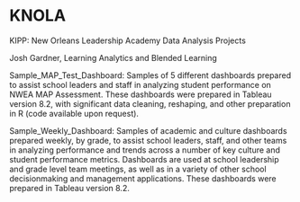 # KNOLA
KIPP: New Orleans Leadership Academy Data Analysis Projects 

Josh Gardner, Learning Analytics and Blended Learning

Sample_MAP_Test_Dashboard: Samples of 5 different dashboards prepared to assist school leaders and staff in analyzing student performance on NWEA MAP Assessment. These dashboards were prepared in Tableau version 8.2, with significant data cleaning, reshaping, and other preparation in R (code available upon request).

Sample_Weekly_Dashboard: Samples of academic and culture dashboards prepared weekly, by grade, to assist school leaders, staff, and other teams in analyzing performance and trends across a number of key culture and student performance metrics. Dashboards are used at school leadership and grade level team meetings, as well as in a variety of other school decisionmaking and management applications. These dashboards were prepared in Tableau version 8.2.
